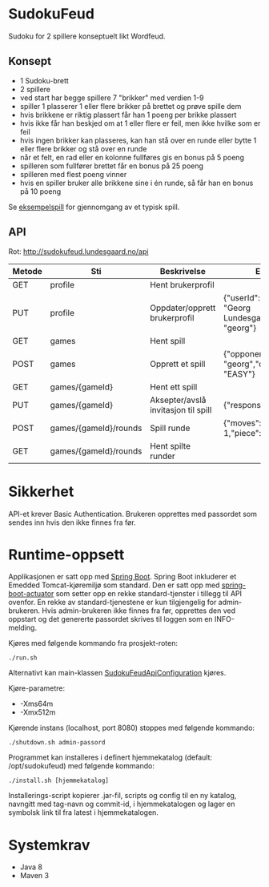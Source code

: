 # SudokuFeud

Sudoku for 2 spillere konseptuelt likt Wordfeud.

## Konsept

* 1 Sudoku-brett
* 2 spillere
* ved start har begge spillere 7 "brikker" med verdien 1-9
* spiller 1 plasserer 1 eller flere brikker på brettet og prøve spille dem
* hvis brikkene er riktig plassert får han 1 poeng per brikke plassert
* hvis ikke får han beskjed om at 1 eller flere er feil, men ikke hvilke som er feil
* hvis ingen brikker kan plasseres, kan han stå over en runde eller bytte 1 eller flere
  brikker og stå over en runde
* når et felt, en rad eller en kolonne fullføres gis en bonus på 5 poeng
* spilleren som fullfører brettet får en bonus på 25 poeng
* spilleren med flest poeng vinner
* hvis en spiller bruker alle brikkene sine i én runde, så får han en bonus på 10 poeng

Se [eksempelspill](sample.md) for gjennomgang av et typisk spill.

## API

Rot: http://sudokufeud.lundesgaard.no/api

| Metode | Sti                   | Beskrivelse                         | Eksempel
| ------ | --------------------- | ----------------------------------- |--------------------
| GET    | profile               | Hent brukerprofil                   | 
| PUT    | profile               | Oppdater/opprett brukerprofil       | {"userId": "georg","name": "Georg Lundesgaard","password": "georg"}
| GET    | games                 | Hent spill                          |
| POST   | games                 | Opprett et spill                    | {"opponent": "georg","difficulty": "EASY"}
| GET    | games/{gameId}        | Hent ett spill                      |
| PUT    | games/{gameId}        | Aksepter/avslå invitasjon til spill | {"response": "ACCEPT"}
| POST   | games/{gameId}/rounds | Spill runde                         | {"moves": [{"x": 1,"y": 1,"piece": 9}, ...]}
| GET    | games/{gameId}/rounds | Hent spilte runder                  |

# Sikkerhet

API-et krever Basic Authentication. Brukeren opprettes med passordet som sendes inn 
hvis den ikke finnes fra før.

# Runtime-oppsett

Applikasjonen er satt opp med [Spring Boot](http://projects.spring.io/spring-boot/). Spring Boot inkluderer et Emedded Tomcat-kjøremiljø 
som standard. Den er satt opp med [spring-boot-actuator](https://github.com/spring-projects/spring-boot/tree/master/spring-boot-actuator) 
som setter opp en rekke standard-tjenster i tillegg til API ovenfor. En rekke av standard-tjenestene
er kun tilgjengelig for admin-brukeren. Hvis admin-brukeren ikke finnes fra før, opprettes den ved
oppstart og det genererte passordet skrives til loggen som en INFO-melding.

Kjøres med følgende kommando fra prosjekt-roten:

	./run.sh

Alternativt kan main-klassen [SudokuFeudApiConfiguration](sudokufeud-api/src/main/java/no/lundesgaard/sudokufeud/api/SudokuFeudApiConfiguration.java) kjøres. 

Kjøre-parametre:

* -Xms64m 
* -Xmx512m

Kjørende instans (localhost, port 8080) stoppes med følgende kommando:

	./shutdown.sh admin-passord

Programmet kan installeres i definert hjemmekatalog (default: /opt/sudokufeud) med følgende kommando:

	./install.sh [hjemmekatalog]

Installerings-script kopierer .jar-fil, scripts og config til en ny katalog, navngitt med tag-navn og commit-id, i hjemmekatalogen
og lager en symbolsk link til fra latest i hjemmekatalogen.

# Systemkrav

* Java 8
* Maven 3
